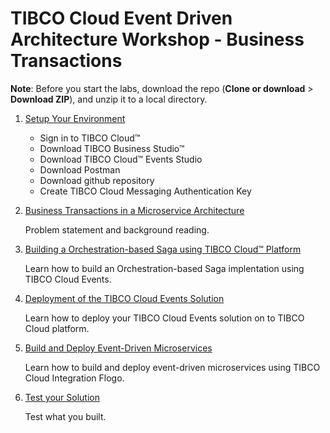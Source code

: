 # TIBCO Cloud Event Driven Architecture Workshop - Business Transactions

**Note**: Before you start the labs, download the repo (**Clone or download** > **Download ZIP**), and unzip it to a local directory.

1. [Setup Your Environment](doc/000.md)
	* Sign in to TIBCO Cloud™
	* Download TIBCO Business Studio™ 
	* Download TIBCO Cloud™ Events Studio
	* Download Postman
	* Download github repository
	* Create TIBCO Cloud Messaging Authentication Key

2.	[Business Transactions in a Microservice Architecture](doc/001.md)

	Problem statement and background reading.

3. [Building a Orchestration-based Saga using TIBCO Cloud™ Platform](doc/002.md)

	Learn how to build an Orchestration-based Saga implentation using TIBCO Cloud Events.

4. [Deployment of the TIBCO Cloud Events Solution](doc/003.md)

	Learn how to deploy your TIBCO Cloud Events solution on to TIBCO Cloud platform.
	
5. [Build and Deploy Event-Driven Microservices](doc/004.md)

	Learn how to build and deploy event-driven microservices using TIBCO Cloud Integration Flogo.

6. [Test your Solution](doc/005.md)

	Test what you built.
